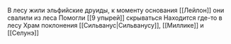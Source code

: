 В лесу жили эльфийские друиды, к моменту основания [[Лейлон]] они свалили из леса
Помогли [[9 упырей]] скрываться
Находится где-то в лесу
Храм поклонения [[Сильванус|Сильванусу]], [[Миллике]] и [[Селунэ]]
